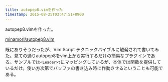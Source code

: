 ```yaml
---
title: autopep8.vimを作った 
timestamp: 2015-08-25T03:47:51+0900
---
```


autopep8.vimを作った。

[<span class="octicon octicon-link-external"></span> minamorl/autopep8.vim](https://github.com/minamorl/autopep8.vim)

既にありそうだったが、Vim Script テクニックバイブルに触発されて書いてみた。見ての通りautopep8をvim上から実行するだけの簡易なプラグインである。サンプルでは`<Leader>t`にマッピングしているが、本体では関数を提供しているだけ。使い方次第でバッファの書き込み時に作動させるということも可能である。

